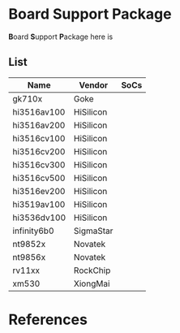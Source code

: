 # Board Support Package

**B**oard **S**upport **P**ackage here is 

## List

|Name       |Vendor   |SoCs|
|-----------|---------|----|
|gk710x     |Goke     |    |
|hi3516av100|HiSilicon|    |
|hi3516av200|HiSilicon|    |
|hi3516cv100|HiSilicon|    |
|hi3516cv200|HiSilicon|    |
|hi3516cv300|HiSilicon|    |
|hi3516cv500|HiSilicon|    |
|hi3516ev200|HiSilicon|    |
|hi3519av100|HiSilicon|    |
|hi3536dv100|HiSilicon|    |
|infinity6b0|SigmaStar|    |
|nt9852x    |Novatek  |    |
|nt9856x    |Novatek  |    |
|rv11xx     |RockChip |    |
|xm530      |XiongMai |    |


# References
